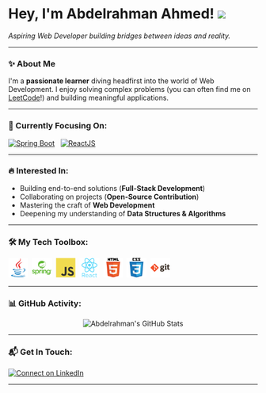# Hey, I'm Abdelrahman Ahmed! <img src="https://media.giphy.com/media/hvRJCLFzcasrR4ia7z/giphy.gif" width="30px">

*Aspiring Web Developer building bridges between ideas and reality.*

---

### ✨ About Me

I'm a **passionate learner** diving headfirst into the world of Web Development. I enjoy solving complex problems (you can often find me on [LeetCode](https://leetcode.com/u/AbdelrahmanSuliman/)!) and building meaningful applications.

---

### 🌱 Currently Focusing On:

<p align="left">
  <a href="https://spring.io/projects/spring-boot" target="_blank" rel="noreferrer"><img src="https://img.shields.io/badge/Spring_Boot-6DB33F?style=for-the-badge&logo=spring&logoColor=white" alt="Spring Boot"/></a> &nbsp;
  <a href="https://reactjs.org/" target="_blank" rel="noreferrer"><img src="https://img.shields.io/badge/React-61DAFB?style=for-the-badge&logo=react&logoColor=black" alt="ReactJS"/></a>
</p>

---

### 🔥 Interested In:

* Building end-to-end solutions (**Full-Stack Development**)
* Collaborating on projects (**Open-Source Contribution**)
* Mastering the craft of **Web Development**
* Deepening my understanding of **Data Structures & Algorithms**

---

### 🛠️ My Tech Toolbox:

<p align="left">
  <img src="https://raw.githubusercontent.com/devicons/devicon/master/icons/java/java-original.svg" alt="Java" width="40" height="40"/>&nbsp;
  <img src="https://raw.githubusercontent.com/devicons/devicon/master/icons/spring/spring-original-wordmark.svg" alt="Spring" width="40" height="40"/>&nbsp;
  <img src="https://raw.githubusercontent.com/devicons/devicon/master/icons/javascript/javascript-original.svg" alt="JavaScript" width="40" height="40"/>&nbsp;
  <img src="https://raw.githubusercontent.com/devicons/devicon/master/icons/react/react-original-wordmark.svg" alt="React" width="40" height="40"/>&nbsp;
  <img src="https://raw.githubusercontent.com/devicons/devicon/master/icons/html5/html5-original-wordmark.svg" alt="HTML5" width="40" height="40"/>&nbsp;
  <img src="https://raw.githubusercontent.com/devicons/devicon/master/icons/css3/css3-original-wordmark.svg" alt="CSS3" width="40" height="40"/>&nbsp;
  <img src="https://raw.githubusercontent.com/devicons/devicon/master/icons/git/git-original-wordmark.svg" alt="Git" width="40" height="40"/>&nbsp;
  </p>

---

### 📊 GitHub Activity:

<p align="center">
  <img src="https://github-readme-stats.vercel.app/api?username=AbdelrahmanSuliman&show_icons=true&theme=radical" alt="Abdelrahman's GitHub Stats"/>
</p>
<p align="center">
  </p>

---

### 📬 Get In Touch:

<p align="left">
  <a href="https://www.linkedin.com/in/abdelrahman-ahmed-5724aa293/" target="_blank"><img align="center" src="https://img.shields.io/badge/LinkedIn-0A66C2?style=for-the-badge&logo=linkedin&logoColor=white" alt="Connect on LinkedIn"/></a> &nbsp;
  </p>

---
